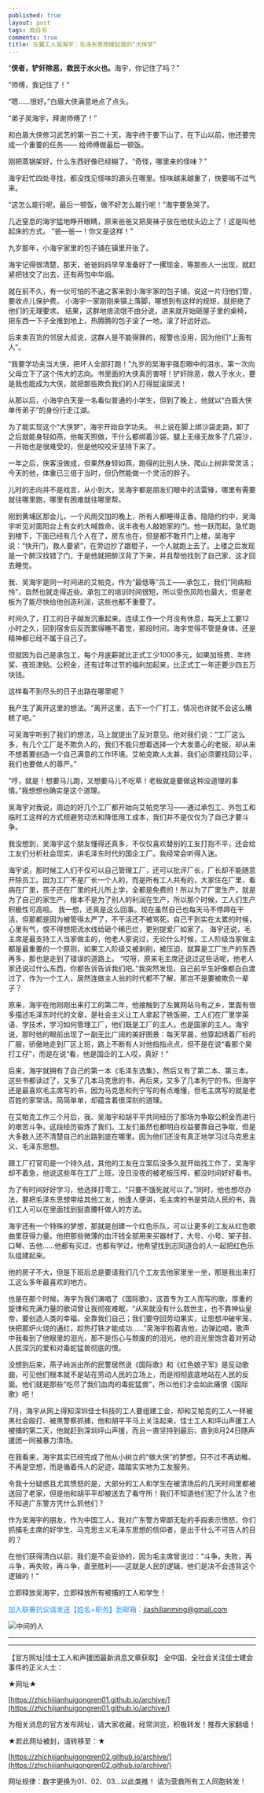 ```yaml
---
published: true
layout: post
tags: 自白书
comments: true
title: 左翼工人吴海宇：毛泽东思想撑起我的“大侠梦”
---
```

“<b>侠者，铲奸除恶，救民于水火也。</b>海宇，你记住了吗？”

“师傅，我记住了！”

“嗯……很好。”白眉大侠满意地点了点头。

“弟子吴海宇，拜谢师傅了！”

和白眉大侠修习武艺的第一百二十天，海宇终于要下山了，在下山以前，他还要完成一个重要的任务——
给师傅做最后一顿饭。

刚把蒸锅架好，什么东西好像已经糊了。“奇怪，哪里来的怪味？”

海宇赶忙四处寻找，都没找见怪味的源头在哪里。怪味越来越重了，快要喘不过气来。

“这怎么能行呢，最后一顿饭，做不好怎么能行呢！”海宇要急哭了。

几近窒息的海宇猛地睁开眼睛，原来爸爸又把臭袜子放在他枕头边上了！这是叫他起床的方式。
“爸—爸—！你又是这样！”

九岁那年，小海宇家里的包子铺在镇里开张了。

海宇记得很清楚，那天，爸爸妈妈早早准备好了一摞现金，等那些人一出现，就赶紧把钱交了出去，还有两包中华烟。

就在前不久，有一伙可怕的不速之客来到小海宇家的包子铺，说这一片归他们管，要收点儿保护费。
小海宇一家刚刚来镇上落脚，哪想到有这样的规矩，就拒绝了他们的无理要求。
结果，这群地痞流氓不由分说，进来就开始砸屋子里的桌椅，把东西一下子全推到地上，热腾腾的包子滚了一地，滚了好远好远。

后来卖百货的邻居大叔说，这群人是不能得罪的，报警也没用，因为他们“上面有人”。

“我要学功夫当大侠，把坏人全部打跑！”九岁的吴海宇强忍眼中的泪水，第一次向父母立下了这个伟大的志向。书里面的大侠真厉害呀！铲奸除恶，救人于水火，要是我也能成为大侠，就把那些欺负我们的人打得屁滚尿流！

从那以后，小海宇白天是一名看似普通的小学生，但到了晚上，他就以“白眉大侠单传弟子”的身份行走江湖。

为了能实现这个“大侠梦”，海宇开始自学功夫。
书上说在脚上绑沙袋走路，卸了之后就能身轻如燕，他每天照做，干什么都绑着沙袋。腿上无缘无故多了几袋沙，一开始也是很难受的，但是他咬咬牙坚持下来了。

一年之后，侠客没做成，但果然身轻如燕，跑得的比别人快，爬山上树非常灵活；今天的他，体重已三倍于当时，但仍然能做一个灵活的胖子。

儿时的志向并不是戏言，从小到大，吴海宇都是朋友们眼中的活雷锋，哪里有需要就往哪里跑，哪里有困难就往哪里帮。

刚到黄埔区那会儿，一个风雨交加的晚上，所有人都睡得正香。隐隐约约中，吴海宇听见对面阳台上有女的大喊救命，说半夜有人敲她家的门。他一跃而起，急忙跑到楼下，下面已经有几个人在了，房东也在，但是都不敢开门上楼，吴海宇说：“快开门，救人要紧”，在旁边抄了跟棍子，一个人就跑上去了。上楼之后发现是一个醉汉找错了门，于是他就把醉汉背了下来，并且帮他找到了自己家，这才回去睡觉。

我、吴海宇是同一时间进的艾帕克，作为“最低等”员工——承包工，我们“同病相怜”，自然也就走得近些。承包工的培训时间很短，所以受伤风险也最大，但是老板为了能尽快给他创造利润，这些也都不重要了。

时间久了，打工的日子越发沉重起来。连续工作一个月没有休息，每天上工要12小时之久，回到宿舍后反而累得睡不着觉，那段时间，海宇觉得不管是身体，还是精神都已经不属于自己了。

但就因为自己是承包工，每个月底薪就比正式工少1000多元，如果加班费、年终奖、夜班津贴、公积金，还有过年过节的福利加起来，比正式工一年还要少四五万块钱。

这样看不到尽头的日子出路在哪里呢？

我产生了离开这里的想法。“离开这里，去下一个厂打工，情况也许就不会这么糟糕了吧。”

可吴海宇听到了我们的想法，马上就提出了反对意见。他对我们说：“工厂这么多，有几个工厂是不欺负人的，我们不能只想着选择一个大发善心的老板，却从来不想着要创造一个自己满意的工作环境。艾帕克欺人太甚，我们必须要找回公平，我们也要做人的尊严。”

 “哼，就是！想要马儿跑，又想要马儿不吃草！老板就是要做这种没道理的事情。”我想想也确实是这个道理。

吴海宇对我说，周边的好几个工厂都开始向艾帕克学习——通过承包工、外包工和临时工这样的方式规避劳动法和降低用工成本，我们并不是仅仅为了自己才要斗争。

我没想到，吴海宇这个朋友懂得还真多，不仅仅喜欢替别的工友打抱不平，还会给工友们分析社会现实，讲毛泽东时代的国企工厂。我经常会听得入迷。

海宇说，那时候工人们不仅可以自己管理工厂，还可以批评厂长，厂长却不能随意开除员工。因为工厂不是厂长一个人的，而是所有工人共有的，大家住在厂里，看病在厂里，孩子还在厂里的托儿所上学，全都是免费的！所以为了厂里生产，就是为了自己的家生产，根本不是为了别人的利润在生产，所以那个时候，工人们生产积极性可高啦。
我一想，还真是这么回事。现在虽然自己也每天马不停蹄在干活，但那都是因为被管得太严了，不干活还不被骂死。自己干到实在太累的时候，心里有气，恨不得想把流水线给砸个稀巴烂，更别提爱厂如家了。
海宇还说，毛主席是最支持工人当家做主的，他老人家说过，无论什么时候，工人阶级当家做主都是最重要的一个原则，如果工人阶级又被剥削，被压迫，就算是工厂生产的东西再多，那也是走到了错误的道路上。
“哎呀，原来毛主席还说过这些话呢，他老人家还说过什么东西，你都告诉告诉我们吧。”我突然发现，自己前半生好像都白白渡过了，作为一个工人，居然连做主人翁的时代都不了解，那岂不是要被欺负一辈子？

原来，海宇在他刚刚出来打工的第二年，他接触到了左翼网站乌有之乡，里面有很多描述毛泽东时代的文章，是社会主义让工人拿起了铁饭碗，工人们在厂里学英语、学技术，学习如何管理工厂，他们既是工厂的主人，也是国家的主人。海宇说，那时他的眼前出现了一副无比广阔的美好图景：每天早晨，他穿起绣着厂标的厂服，骄傲地走到厂区上班，路上不断有人对他指指点点，但不是在说“看那个臭打工仔”，而是在说“看，他是国企的工人哎，真好！”

后来，海宇就拥有了自己的第一本《毛泽东选集》，然后又有了第二本、第三本。这些书都读过了，又多了几本马克思的书，再后来，又多了几本列宁的书。但海宇还是最喜欢毛主席写的书，因为马克思和列宁写的有点难懂，但毛主席写的就是老百姓的家常话，简简单单，却蕴含着很深刻的道理。

在艾帕克工作三个月后，我、吴海宇和胡平平共同经历了那场为争取公积金而进行的艰苦斗争。这段经历锻炼了我们。工友们虽然也都明白权益要靠自己争取，但是大多数人还不清楚自己的出路到底在哪里。因为他们还没有真正地学习过马克思主义、毛泽东思想。

跟工厂打官司是一个持久战，其他的工友在立案后没多久就开始找工作了，吴海宇却不着急，他说这些年在工厂上班，没日没夜的被老板压榨，都没时间好好看书。

为了有时间好好学习，他选择打零工，“只要不饿死就可以了。”同时，他也想尽办法，要把毛泽东思想带给其他工友，他逢人便讲，毛主席的书是劳动人民的书，我们工人可以在里面找到挺直腰杆做人的方法。

海宇还有一个特殊的梦想，那就是创建一个红色乐队，可以让更多的工友从红色歌曲里获得力量。他把那些微薄的血汗钱全部用来买器材了，大号、小号、架子鼓、口琴、吉他……他都有买过，也都有学过，他希望找到志同道合的人一起把红色乐队组建起来。

他的房子不大，但是下班后总是要请我们几个工友去他家里坐一坐，那是我出来打工这么多年最喜欢的地方。

也是在那个时候，海宇为我们演唱了《国际歌》，这首专为工人而写的歌，厚重的旋律和充满力量的歌词曾让我彻夜难眠，“从来就没有什么救世主，也不靠神仙皇帝，要创造人类的幸福，全靠我们自己；我们要夺回劳动果实，让思想冲破牢笼，快把那炉火烧的通红，趁热打铁才能成功……”吴海宇抱着吉他，边弹边唱，歌声中我看到了他眼里的泪光，那不是伤心与颓废的的泪光，他的泪光里饱含着对劳动人民深沉的爱和对毒蛇猛兽彻底的恨。

没想到后来，燕子岭派出所的民警居然说《国际歌》和《红色娘子军》是反动歌曲，可见他们根本就不是站在劳动人民的立场上，而是彻彻底底地站在人民的反面。他们就是那些“吃尽了我们血肉的毒蛇猛兽”，所以他们才会如此痛恨《国际歌》吧！

7月，海宇从网上得知深圳佳士科技的工人要组建工会，却和艾帕克的工人一样被黑社会殴打、被黑警察抓捕，他和胡平平马上关注起来，佳士工人和坪山声援工人被捕的第二天，他就赶到深圳坪山声援，而且一直坚持到最后，直到8月24日随声援团一同被暴力清场。

在我看来，海宇其实已经完成了他从小树立的“做大侠”的梦想，只不过不再幼稚、不再是空想，而是循着伟人的足迹，踏踏实实地为工友服务。

令我十分疑惑且尤其愤怒的是，大部分的工人和学生在被清场后的几天时间里都被送回了老家，但是他和胡平平却被送去了看守所！我们不知道他们犯了什么法？也不知道广东警方凭什么抓他们？

作为吴海宇的朋友，作为中国工人，我对广东警方卑鄙无耻的手段表示愤怒，你们抓捕毛主席的好学生、马克思主义毛泽东思想的信仰者，是出于什么不可告人的目的？

在他们获得清白以前，我们是不会妥协的，因为毛主席曾说过：“斗争，失败，再斗争，再失败，再斗争，直至胜利——这就是人民的逻辑，他们是决不会违背这个逻辑的！”

立即释放吴海宇，立即释放所有被捕的工人和学生！

<font color="1E90FF">加入联署抗议请发送【姓名+职务】到邮箱：jiashilianming@gmail.com </font>

![中间的人](https://i.loli.net/2018/09/07/5b91ed6ba9334.jpg)

---

---

【官方网址|佳士工人和声援团最新消息文章获取】
全中国、全社会关注佳士建会事件的正义人士：

★网址★

[https://zhichijianhuigongren01.github.io/archive/](https://zhichijianhuigongren01.github.io/archive/)

为相关消息的官方发布网址，请大家收藏，经常浏览，积极转发！推荐大家翻墙！

★若此网址被封，请转移至：★

[https://zhichijianhuigongren02.github.io/archive/](https://zhichijianhuigongren02.github.io/archive/)

网址规律：数字更换为01、02、03...以此类推！
请为营救所有工人同胞转发！
